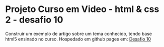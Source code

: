 # Projeto Curso em Video - html & css 2 - desafio 10
Construir um exemplo de artigo sobre um tema conhecido, tendo base html5 ensinado no curso.
Hospedado em github pages em: <a href="https://MateusSilver.github.io/curso-em-video-html-desafio-10/index.html">Desafio 10</a>
